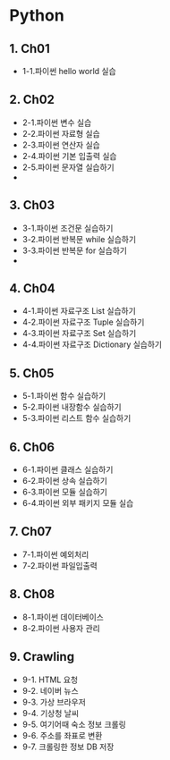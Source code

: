 # Python

## 1. Ch01
- 1-1.파이썬 hello world 실습

## 2. Ch02
- 2-1.파이썬 변수 실습
- 2-2.파이썬 자료형 실습
- 2-3.파이썬 연산자 실습
- 2-4.파이썬 기본 입출력 실습
- 2-5.파이썬 문자열 실습하기
- 
## 3. Ch03
- 3-1.파이썬 조건문 실습하기
- 3-2.파이썬 반복문 while 실습하기
- 3-3.파이썬 반복문 for 실습하기
- 
## 4. Ch04
- 4-1.파이썬 자료구조 List 실습하기
- 4-2.파이썬 자료구조 Tuple 실습하기
- 4-3.파이썬 자료구조 Set 실습하기
- 4-4.파이썬 자료구조 Dictionary 실습하기
  
## 5. Ch05
- 5-1.파이썬 함수 실습하기
- 5-2.파이썬 내장함수 실습하기
- 5-3.파이썬 리스트 함수 실습하기

## 6. Ch06
- 6-1.파이썬 클래스 실습하기
- 6-2.파이썬 상속 실습하기
- 6-3.파이썬 모듈 실습하기
- 6-4.파이썬 외부 패키지 모듈 실습

## 7. Ch07
- 7-1.파이썬 예외처리
- 7-2.파이썬 파일입출력

## 8. Ch08
- 8-1.파이썬 데이터베이스
- 8-2.파이썬 사용자 관리

## 9. Crawling
- 9-1. HTML 요청
- 9-2. 네이버 뉴스
- 9-3. 가상 브라우저
- 9-4. 기상청 날씨
- 9-5. 여기어때 숙소 정보 크롤링
- 9-6. 주소를 좌표로 변환
- 9-7. 크롤링한 정보 DB 저장
